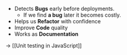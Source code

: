 - Detects **Bugs** early before deployments. 
	 -  If we find **a bug** later it becomes costly.
- Helps us **Refactor** with confidence
- Improve **Code** quality
- Works as **Documentation**

→ [[Unit testing in JavaScript]]